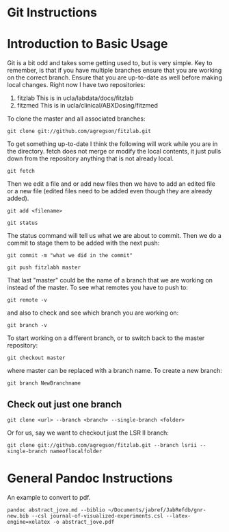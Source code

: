 Git Instructions
=================


# Introduction to Basic Usage

Git is a bit odd and takes some getting used to, but is very simple. Key to remember, is that if you have multiple branches ensure that you are working on the correct branch. Ensure that you are up-to-date as well before making local changes. Right now I have two repositories: 

1. fitzlab This is in ucla/labdata/docs/fitzlab
2. fitzmed This is in ucla/clinical/ABXDosing/fitzmed
	

To clone the master and all associated branches:

	git clone git://github.com/agregson/fitzlab.git
	
To get something up-to-date I think the following will work while you are in the directory. fetch does not merge or modify the local contents, it just pulls down from the repository anything that is not already local. 

	git fetch 
	
Then we edit a file and or add new files then we have to add an edited file or a new file (edited files need to be added even though they are already added).

	git add <filename>
	
	git status

The status command will tell us what we are about to commit. Then we do a commit to stage them to be added with the next push:

	git commit -m "what we did in the commit"
	
	git push fitzlabh master
	
That last "master" could be the name of a branch that we are working on instead of the master. To see what remotes you have to push to:

	git remote -v
	
and also to check and see which branch you are working on:	

	git branch -v

To start working on a different branch, or to switch back to the master repository:

	git checkout master

where master can be replaced with a branch name. To create a new branch:

	git branch NewBranchname

## Check out just one branch

	git clone <url> --branch <branch> --single-branch <folder>
	
Or for us, say we want to checkout just the LSR II branch:

	git clone git://github.com/agregson/fitzlab.git --branch lsrii --single-branch nameoflocalfolder
	

# General Pandoc Instructions

An example to convert to pdf.

``pandoc abstract_jove.md --biblio ~/Documents/jabref/JabRefdb/gnr-new.bib --csl journal-of-visualized-experiments.csl --latex-engine=xelatex -o abstract_jove.pdf``